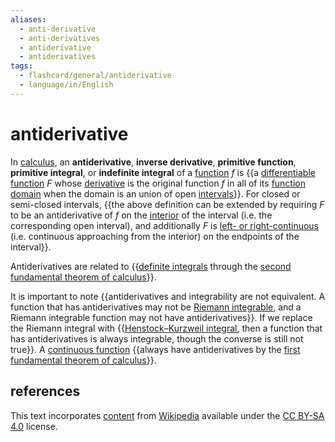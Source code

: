 ```yaml
---
aliases:
  - anti-derivative
  - anti-derivatives
  - antiderivative
  - antiderivatives
tags:
  - flashcard/general/antiderivative
  - language/in/English
---
```


# antiderivative

In [calculus](calculus.md), an __antiderivative__, __inverse derivative__, __primitive function__, __primitive integral__, or __indefinite integral__ of a [function](function%20(mathematics).md) $f$ is {{a [differentiable function](differentiable%20function.md) $F$ whose [derivative](derivative.md) is the original function $f$ in all of its [function domain](domain%20of%20a%20function.md) when the domain is an union of open [intervals](interval%20(mathematics).md)}}. For closed or semi-closed intervals, {{the above definition can be extended by requiring $F$ to be an antiderivative of $f$ on the [interior](interior%20(topology).md) of the interval (i.e. the corresponding open interval), and additionally $F$ is [left- or right-continuous](continuous%20function.md#directional%20and%20semi-continuity) (i.e. continuous approaching from the interior) on the endpoints of the interval}}. <!--SR:!2024-05-15,22,250!2024-05-19,24,273-->

Antiderivatives are related to {{[definite integrals](integral.md) through the [second fundamental theorem of calculus](fundamental%20theorem%20of%20calculus.md#second%20part)}}. <!--SR:!2024-05-27,33,270-->

It is important to note {{antiderivatives and integrability are not equivalent. A function that has antiderivatives may not be [Riemann integrable](Riemann%20integral.md), and a Riemann integrable function may not have antiderivatives}}. If we replace the Riemann integral with {{[Henstock–Kurzweil integral](Henstock–Kurzweil%20integral.md), then a function that has antiderivatives is always integrable, though the converse is still not true}}. A [continuous function](continuous%20function.md) {{always have antiderivatives by the [first fundamental theorem of calculus](fundamental%20theorem%20of%20calculus.md#first%20part)}}. <!--SR:!2024-05-23,28,270!2024-07-02,49,250!2024-06-18,48,290-->

## references

This text incorporates [content](https://en.wikipedia.org/wiki/antiderivative) from [Wikipedia](Wikipedia.md) available under the [CC BY-SA 4.0](https://creativecommons.org/licenses/by-sa/4.0/) license.
